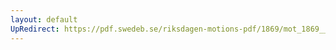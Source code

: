 ```yaml
---
layout: default
UpRedirect: https://pdf.swedeb.se/riksdagen-motions-pdf/1869/mot_1869__ak__00329/mot_1869__ak__00329_002.pdf
---
```

